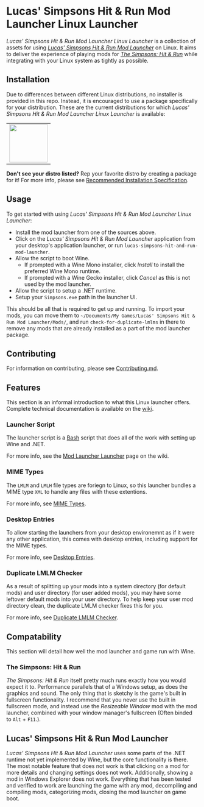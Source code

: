 # Lucas' Simpsons Hit & Run Mod Launcher Linux Launcher
*Lucas' Simpsons Hit & Run Mod Launcher Linux Launcher* is a collection of assets for using [*Lucas' Simpsons Hit & Run Mod Launcher*](https://donutteam.com/downloads/4/) on Linux. It aims to deliver the experience of playing mods for [*The Simpsons: Hit & Run*](https://en.wikipedia.org/wiki/The_Simpsons:_Hit_%26_Run) while integrating with your Linux system as tightly as possible.

## Installation
Due to differences between different Linux distributions, no installer is provided in this repo. Instead, it is encouraged to use a package specifically for your distribution. These are the current distributions for which *Lucas' Simpsons Hit & Run Mod Launcher Linux Launcher* is available:
<table>
  <tr>
    <td>
      <a href="https://aur.archlinux.org/packages/lucas-simpsons-hit-and-run-mod-launcher/">
        <img src="https://www.archlinux.org/static/logos/archlinux-logo-dark-scalable.518881f04ca9.svg" height="100" />
      </a>
    </td>
  </tr>
</table>

**Don't see your distro listed?** Rep your favorite distro by creating a package for it! For more info, please see [Recommended Installation Specification](https://gitlab.com/CodingKoopa/lml-linux-launcher/-/wikis/Recommended-Installation-Specification).

## Usage
To get started with using *Lucas' Simpsons Hit & Run Mod Launcher Linux Launcher*:
- Install the mod launcher from one of the sources above.
- Click on the *Lucas' Simpsons Hit & Run Mod Launcher* application from your desktop's application launcher, or run `lucas-simpsons-hit-and-run-mod-launcher`.
- Allow the script to boot Wine.
  - If prompted with a Wine Mono installer, click *Install* to install the preferred Wine Mono runtime.
  - If prompted with a Wine Gecko installer, click *Cancel* as this is not used by the mod launcher.
- Allow the script to setup a .NET runtime.
- Setup your `Simpsons.exe` path in the launcher UI.

This should be all that is required to get up and running. To import your mods, you can move them to `~/Documents/My Games/Lucas' Simpsons Hit & Run Mod Launcher/Mods/`, and run `check-for-duplicate-lmlms` in there to remove any mods that are already installed as a part of the mod launcher package.

## Contributing
For information on contributing, please see [Contributing.md](Contributing.md).

## Features
This section is an informal introduction to what this Linux launcher offers. Complete technical documentation is available on the [wiki](https://gitlab.com/CodingKoopa/lml-linux-launcher/-/wikis/Home).

### Launcher Script
The launcher script is a [Bash](https://www.gnu.org/software/bash/) script that does all of the work with setting up Wine and .NET.

For more info, see the [Mod Launcher Launcher](https://gitlab.com/CodingKoopa/lml-linux-launcher/-/wikis/Mod-Launcher-Launcher) page on the wiki.

### MIME Types
The `LMLM` and `LMLH` file types are foriegn to Linux, so this launcher bundles a MIME type `XML` to handle any files with these extentions.

For more info, see [MIME Types](https://gitlab.com/CodingKoopa/lml-linux-launcher/-/wikis/MIME-Types).

### Desktop Entries
To allow starting the launchers from your desktop environemnt as if it were any other application, this comes with desktop entries, including support for the MIME types.

For more info, see [Desktop Entries](https://gitlab.com/CodingKoopa/lml-linux-launcher/-/wikis/Desktop-Entries).

### Duplicate LMLM Checker
As a result of splitting up your mods into a system directory (for default mods) and user directory (for user added mods), you may have some leftover default mods into your user directory. To help keep your user mod directory clean, the duplicate LMLM checker fixes this for you.

For more info, see [Duplicate LMLM Checker](https://gitlab.com/CodingKoopa/lml-linux-launcher/-/wikis/Duplicate-LMLM-Checker).

## Compatability
This section will detail how well the mod launcher and game run with Wine.

### The Simpsons: Hit & Run
*The Simpsons: Hit & Run* itself pretty much runs exactly how you would expect it to. Performance parallels that of a Windows setup, as does the graphics and sound. The only thing that is sketchy is the game's built in fullscreen functionality. I recommend that you never use the built in fullscreen mode, and instead use the *Resizeable Window* mod with the mod launcher, combined with your window manager's fullscreen (Often binded to `Alt` + `F11`.).

## Lucas' Simpsons Hit & Run Mod Launcher
*Lucas' Simpsons Hit & Run Mod Launcher* uses some parts of the .NET runtime not yet implemented by Wine, but the core functionality is there. The most notable feature that does not work is that clicking on a mod for more details and changing settings does not work. Additionally, showing a mod in Windows Explorer does not work. Everything that has been tested and verified to work are launching the game with any mod, decompiling and compiling mods, categorizing mods, closing the mod launcher on game boot.
